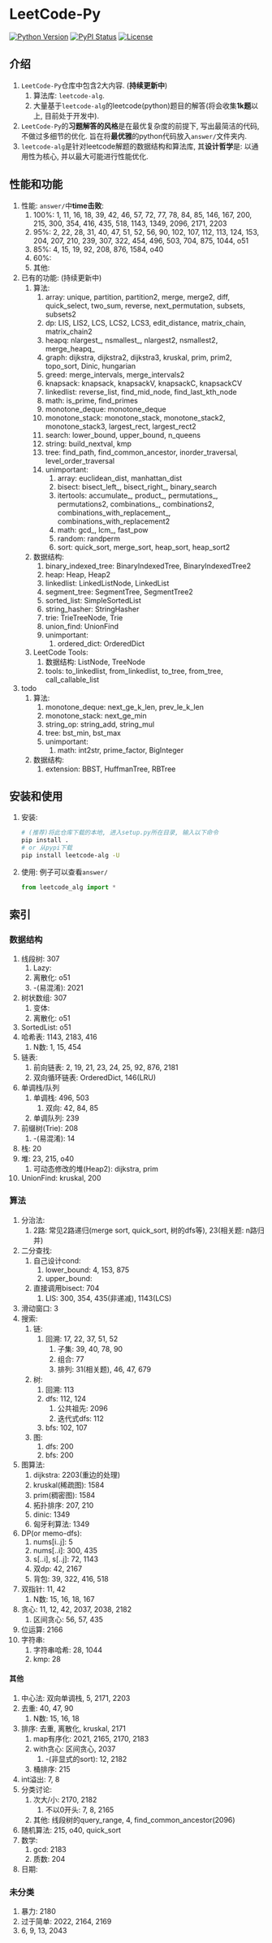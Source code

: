 # LeetCode-Py
[![Python Version](https://img.shields.io/pypi/pyversions/leetcode-alg)](https://pypi.org/project/leetcode-alg/)
[![PyPI Status](https://badge.fury.io/py/leetcode-alg.svg)](https://badge.fury.io/py/leetcode-alg)
[![License](https://img.shields.io/badge/License-MIT-blue.svg)](https://github.com/Jintao-Huang/LeetCode-Py/blob/main/LICENSE)


## 介绍
1. `LeetCode-Py`仓库中包含2大内容. (**持续更新中**)
   1. 算法库: `leetcode-alg`. 
   2. 大量基于`leetcode-alg`的leetcode(python)题目的解答(将会收集**1k题**以上, 目前处于开发中). 
2. `LeetCode-Py`的**习题解答的风格**是在最优复杂度的前提下, 写出最简洁的代码, 不做过多细节的优化. 旨在将**最优雅**的python代码放入`answer/`文件夹内. 
3. `leetcode-alg`是针对leetcode解题的数据结构和算法库, 其**设计哲学**是: 以通用性为核心, 并以最大可能进行性能优化. 


## 性能和功能
1. 性能: `answer/`中**time击败**: 
   1. 100%: 1, 11, 16, 18, 39, 42, 46, 57, 72, 77, 78, 84, 85, 146, 167, 200, 215, 300, 354, 416, 435, 518, 1143, 1349, 2096, 2171, 2203
   2. 95%: 2, 22, 28, 31, 40, 47, 51, 52, 56, 90, 102, 107, 112, 113, 124, 153, 204, 207, 210, 239, 307, 322, 454, 496, 503, 704, 875, 1044, o51
   3. 85%: 4, 15, 19, 92, 208, 876, 1584, o40
   4. 60%: 
   5. 其他: 
2. 已有的功能: (持续更新中)
   1. 算法: 
      1. array: unique, partition, partition2, merge, merge2, diff, quick_select, two_sum, reverse, next_permutation, subsets, subsets2
      2. dp: LIS, LIS2, LCS, LCS2, LCS3, edit_distance, matrix_chain, matrix_chain2
      3. heapq: nlargest_, nsmallest_, nlargest2, nsmallest2, merge_heapq_
      4. graph: dijkstra, dijkstra2, dijkstra3, kruskal, prim, prim2, topo_sort, Dinic, hungarian
      5. greed: merge_intervals, merge_intervals2
      6. knapsack: knapsack, knapsackV, knapsackC, knapsackCV
      7. linkedlist: reverse_list, find_mid_node, find_last_kth_node
      8. math: is_prime, find_primes
      9. monotone_deque: monotone_deque
      10. monotone_stack: monotone_stack, monotone_stack2, monotone_stack3, largest_rect, largest_rect2
      11. search: lower_bound, upper_bound, n_queens
      12. string: build_nextval, kmp
      13. tree: find_path, find_common_ancestor, inorder_traversal, level_order_traversal
      14. unimportant: 
          1. array: euclidean_dist, manhattan_dist
          2. bisect: bisect_left_, bisect_right_, binary_search
          3. itertools: accumulate_, product_, permutations_, permutations2, combinations_, combinations2, combinations_with_replacement_, combinations_with_replacement2
          4. math: gcd_, lcm_, fast_pow
          5. random: randperm
          6. sort: quick_sort, merge_sort, heap_sort, heap_sort2
   2. 数据结构:
      1. binary_indexed_tree: BinaryIndexedTree, BinaryIndexedTree2
      2. heap: Heap, Heap2
      3. linkedlist: LinkedListNode, LinkedList
      4. segment_tree: SegmentTree, SegmentTree2
      5. sorted_list: SimpleSortedList
      6. string_hasher: StringHasher
      7. trie: TrieTreeNode, Trie
      8. union_find: UnionFind
      9. unimportant: 
         1. ordered_dict: OrderedDict
   3. LeetCode Tools:
      1. 数据结构: ListNode, TreeNode
      2. tools: to_linkedlist, from_linkedlist, to_tree, from_tree, call_callable_list
3. todo
   1. 算法: 
      1. monotone_deque: next_ge_k_len, prev_le_k_len
      2. monotone_stack: next_ge_min
      3. string_op: string_add, string_mul
      4. tree: bst_min, bst_max
      5. unimportant: 
         1. math: int2str, prime_factor, BigInteger
   2. 数据结构: 
      1. extension: BBST, HuffmanTree, RBTree




## 安装和使用
1. 安装: 
    ```bash
    # (推荐)将此仓库下载的本地, 进入setup.py所在目录, 输入以下命令
    pip install .
    # or 从pypi下载
    pip install leetcode-alg -U
    ```
    
2. 使用: 例子可以查看`answer/`
   ```python
   from leetcode_alg import *
   ```



## 索引
### 数据结构
1. 线段树: 307
   1. Lazy: 
   2. 离散化: o51
   3. -(易混淆): 2021
2. 树状数组: 307
   1. 变体: 
   2. 离散化: o51
3. SortedList: o51
4. 哈希表: 1143, 2183, 416
   1. N数: 1, 15, 454
5. 链表: 
   1. 前向链表: 2, 19, 21, 23, 24, 25, 92, 876, 2181
   2. 双向循环链表: OrderedDict, 146(LRU)
6. 单调栈/队列
   1. 单调栈: 496, 503
      1. 双向: 42, 84, 85
   2. 单调队列: 239
7. 前缀树(Trie): 208
   1. -(易混淆): 14
8. 栈: 20
9. 堆: 23, 215, o40
   1. 可动态修改的堆(Heap2): dijkstra, prim
10. UnionFind: kruskal, 200




### 算法
1. 分治法: 
   1. 2路: 常见2路递归(merge sort, quick_sort, 树的dfs等), 23(相关题: n路归并)
2. 二分查找: 
   1. 自己设计cond: 
      1. lower_bound: 4, 153, 875
      2. upper_bound: 
   2. 直接调用bisect: 704
      1. LIS: 300, 354, 435(非递减), 1143(LCS)
3. 滑动窗口: 3
4. 搜索:
   1. 链: 
      1. 回溯: 17, 22, 37, 51, 52
         1. 子集: 39, 40, 78, 90
         2. 组合: 77
         3. 排列: 31(相关题), 46, 47, 679
   2. 树: 
      1. 回溯: 113
      2. dfs: 112, 124
         1. 公共祖先: 2096
         2. 迭代式dfs: 112
      3. bfs: 102, 107
   3. 图: 
      1. dfs: 200
      2. bfs: 200
5. 图算法: 
   1. dijkstra: 2203(重边的处理)
   2. kruskal(稀疏图): 1584
   3. prim(稠密图): 1584
   4. 拓扑排序: 207, 210
   5. dinic: 1349
   6. 匈牙利算法: 1349
6. DP(or memo-dfs): 
   1. nums\[i..j\]: 5
   2. nums\[..i\]: 300, 435
   3. s\[..i\], s\[..j\]: 72, 1143
   4. 双dp: 42, 2167
   5. 背包: 39, 322, 416, 518
7. 双指针: 11, 42
   1. N数: 15, 16, 18, 167
8. 贪心: 11, 12, 42, 2037, 2038, 2182
   1. 区间贪心: 56, 57, 435
9. 位运算: 2166
10. 字符串: 
    1. 字符串哈希: 28, 1044
    2. kmp: 28



#### 其他 
1. 中心法: 双向单调栈, 5, 2171, 2203
2. 去重: 40, 47, 90
   1. N数: 15, 16, 18
3. 排序: 去重, 离散化, kruskal, 2171
   1. map有序化: 2021, 2165, 2170, 2183
   2. with贪心: 区间贪心, 2037
      1. -(非显式的sort): 12, 2182
   3. 桶排序: 215
4. int溢出: 7, 8
5. 分类讨论: 
   1. 次大/小: 2170, 2182
      1. 不以0开头: 7, 8, 2165
   2. 其他: 线段树的query_range, 4, find_common_ancestor(2096)
6. 随机算法: 215, o40, quick_sort
7. 数学: 
   1. gcd: 2183
   2. 质数: 204
8. 日期: 




### 未分类 
1. 暴力: 2180
2. 过于简单: 2022, 2164, 2169
3. 6, 9, 13, 2043

